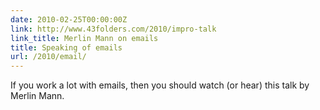 ```yaml
---
date: 2010-02-25T00:00:00Z
link: http://www.43folders.com/2010/impro-talk
link_title: Merlin Mann on emails
title: Speaking of emails
url: /2010/email/
---
```


If you work a lot with emails, then you should watch (or hear) this talk by Merlin Mann.
